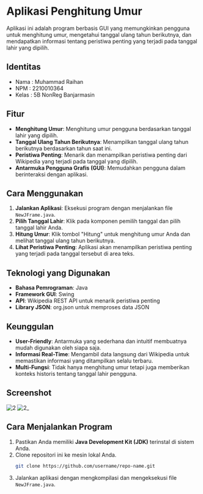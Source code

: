 # Aplikasi Penghitung Umur

Aplikasi ini adalah program berbasis GUI yang memungkinkan pengguna untuk menghitung umur, mengetahui tanggal ulang tahun berikutnya, dan mendapatkan informasi tentang peristiwa penting yang terjadi pada tanggal lahir yang dipilih.

## Identitas
- Nama  : Muhammad Raihan
- NPM   : 2210010364
- Kelas : 5B NonReg Banjarmasin

## Fitur
- **Menghitung Umur**: Menghitung umur pengguna berdasarkan tanggal lahir yang dipilih.
- **Tanggal Ulang Tahun Berikutnya**: Menampilkan tanggal ulang tahun berikutnya berdasarkan tahun saat ini.
- **Peristiwa Penting**: Menarik dan menampilkan peristiwa penting dari Wikipedia yang terjadi pada tanggal yang dipilih.
- **Antarmuka Pengguna Grafis (GUI)**: Memudahkan pengguna dalam berinteraksi dengan aplikasi.

## Cara Menggunakan
1. **Jalankan Aplikasi**: Eksekusi program dengan menjalankan file `NewJFrame.java`.
2. **Pilih Tanggal Lahir**: Klik pada komponen pemilih tanggal dan pilih tanggal lahir Anda.
3. **Hitung Umur**: Klik tombol "Hitung" untuk menghitung umur Anda dan melihat tanggal ulang tahun berikutnya.
4. **Lihat Peristiwa Penting**: Aplikasi akan menampilkan peristiwa penting yang terjadi pada tanggal tersebut di area teks.

## Teknologi yang Digunakan
- **Bahasa Pemrograman**: Java
- **Framework GUI**: Swing
- **API**: Wikipedia REST API untuk menarik peristiwa penting
- **Library JSON**: org.json untuk memproses data JSON

## Keunggulan
- **User-Friendly**: Antarmuka yang sederhana dan intuitif membuatnya mudah digunakan oleh siapa saja.
- **Informasi Real-Time**: Mengambil data langsung dari Wikipedia untuk memastikan informasi yang ditampilkan selalu terbaru.
- **Multi-Fungsi**: Tidak hanya menghitung umur tetapi juga memberikan konteks historis tentang tanggal lahir pengguna.

## Screenshot
![2](https://github.com/user-attachments/assets/ee2921f7-4475-4c0b-a85a-8d177f9b775d)
![2_](https://github.com/user-attachments/assets/eeac78b6-5100-4ee2-9ccf-5e39de57cc14)

## Cara Menjalankan Program
1. Pastikan Anda memiliki **Java Development Kit (JDK)** terinstal di sistem Anda.
2. Clone repositori ini ke mesin lokal Anda.
   ```bash
   git clone https://github.com/username/repo-name.git
3. Jalankan aplikasi dengan mengkompilasi dan mengeksekusi file `NewJFrame.java`.
